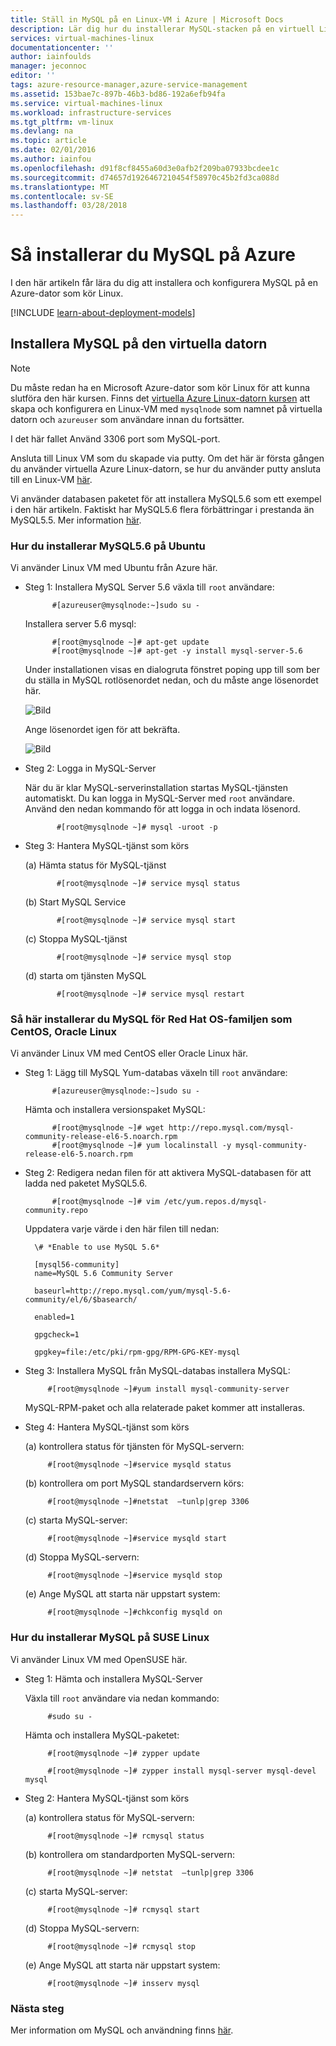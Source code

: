 ```yaml
---
title: Ställ in MySQL på en Linux-VM i Azure | Microsoft Docs
description: Lär dig hur du installerar MySQL-stacken på en virtuell Linux-dator (Ubuntu eller RedHat familjen OS) i Azure
services: virtual-machines-linux
documentationcenter: ''
author: iainfoulds
manager: jeconnoc
editor: ''
tags: azure-resource-manager,azure-service-management
ms.assetid: 153bae7c-897b-46b3-bd86-192a6efb94fa
ms.service: virtual-machines-linux
ms.workload: infrastructure-services
ms.tgt_pltfrm: vm-linux
ms.devlang: na
ms.topic: article
ms.date: 02/01/2016
ms.author: iainfou
ms.openlocfilehash: d91f8cf8455a60d3e0afb2f209ba07933bcdee1c
ms.sourcegitcommit: d74657d1926467210454f58970c45b2fd3ca088d
ms.translationtype: MT
ms.contentlocale: sv-SE
ms.lasthandoff: 03/28/2018
---
```

# <a name="how-to-install-mysql-on-azure"></a>Så installerar du MySQL på Azure
I den här artikeln får lära du dig att installera och konfigurera MySQL på en Azure-dator som kör Linux.

[!INCLUDE [learn-about-deployment-models](../../../includes/learn-about-deployment-models-both-include.md)]

## <a name="install-mysql-on-your-virtual-machine"></a>Installera MySQL på den virtuella datorn
> [!NOTE]
> Du måste redan ha en Microsoft Azure-dator som kör Linux för att kunna slutföra den här kursen. Finns det [virtuella Azure Linux-datorn kursen](quick-create-cli.md?toc=%2fazure%2fvirtual-machines%2flinux%2ftoc.json) att skapa och konfigurera en Linux-VM med `mysqlnode` som namnet på virtuella datorn och `azureuser` som användare innan du fortsätter.
> 
> 

I det här fallet Använd 3306 port som MySQL-port.  

Ansluta till Linux VM som du skapade via putty. Om det här är första gången du använder virtuella Azure Linux-datorn, se hur du använder putty ansluta till en Linux-VM [här](mac-create-ssh-keys.md?toc=%2fazure%2fvirtual-machines%2flinux%2ftoc.json).

Vi använder databasen paketet för att installera MySQL5.6 som ett exempel i den här artikeln. Faktiskt har MySQL5.6 flera förbättringar i prestanda än MySQL5.5.  Mer information [här](http://www.mysqlperformanceblog.com/2013/02/18/is-mysql-5-6-slower-than-mysql-5-5/).

### <a name="how-to-install-mysql56-on-ubuntu"></a>Hur du installerar MySQL5.6 på Ubuntu
Vi använder Linux VM med Ubuntu från Azure här.

* Steg 1: Installera MySQL Server 5.6 växla till `root` användare:
  
            #[azureuser@mysqlnode:~]sudo su -
  
    Installera server 5.6 mysql:
  
            #[root@mysqlnode ~]# apt-get update
            #[root@mysqlnode ~]# apt-get -y install mysql-server-5.6
  
    Under installationen visas en dialogruta fönstret poping upp till som ber du ställa in MySQL rotlösenordet nedan, och du måste ange lösenordet här.
  
    ![Bild](./media/mysql-install/virtual-machines-linux-install-mysql-p1.png)

    Ange lösenordet igen för att bekräfta.

    ![Bild](./media/mysql-install/virtual-machines-linux-install-mysql-p2.png)

* Steg 2: Logga in MySQL-Server
  
    När du är klar MySQL-serverinstallation startas MySQL-tjänsten automatiskt. Du kan logga in MySQL-Server med `root` användare.
    Använd den nedan kommando för att logga in och indata lösenord.
  
             #[root@mysqlnode ~]# mysql -uroot -p
* Steg 3: Hantera MySQL-tjänst som körs
  
    (a) Hämta status för MySQL-tjänst
  
             #[root@mysqlnode ~]# service mysql status
  
    (b) Start MySQL Service
  
             #[root@mysqlnode ~]# service mysql start
  
    (c) Stoppa MySQL-tjänst
  
             #[root@mysqlnode ~]# service mysql stop
  
    (d) starta om tjänsten MySQL
  
             #[root@mysqlnode ~]# service mysql restart

### <a name="how-to-install-mysql-on-red-hat-os-family-like-centos-oracle-linux"></a>Så här installerar du MySQL för Red Hat OS-familjen som CentOS, Oracle Linux
Vi använder Linux VM med CentOS eller Oracle Linux här.

* Steg 1: Lägg till MySQL Yum-databas växeln till `root` användare:
  
            #[azureuser@mysqlnode:~]sudo su -
  
    Hämta och installera versionspaket MySQL:
  
            #[root@mysqlnode ~]# wget http://repo.mysql.com/mysql-community-release-el6-5.noarch.rpm
            #[root@mysqlnode ~]# yum localinstall -y mysql-community-release-el6-5.noarch.rpm
* Steg 2: Redigera nedan filen för att aktivera MySQL-databasen för att ladda ned paketet MySQL5.6.
  
            #[root@mysqlnode ~]# vim /etc/yum.repos.d/mysql-community.repo
  
    Uppdatera varje värde i den här filen till nedan:
  
        \# *Enable to use MySQL 5.6*
  
        [mysql56-community]
        name=MySQL 5.6 Community Server
  
        baseurl=http://repo.mysql.com/yum/mysql-5.6-community/el/6/$basearch/
  
        enabled=1
  
        gpgcheck=1
  
        gpgkey=file:/etc/pki/rpm-gpg/RPM-GPG-KEY-mysql
* Steg 3: Installera MySQL från MySQL-databas installera MySQL:
  
           #[root@mysqlnode ~]#yum install mysql-community-server
  
    MySQL-RPM-paket och alla relaterade paket kommer att installeras.
* Steg 4: Hantera MySQL-tjänst som körs
  
    (a) kontrollera status för tjänsten för MySQL-servern:
  
           #[root@mysqlnode ~]#service mysqld status
  
    (b) kontrollera om port MySQL standardservern körs:
  
           #[root@mysqlnode ~]#netstat  –tunlp|grep 3306

    (c) starta MySQL-server:

           #[root@mysqlnode ~]#service mysqld start

    (d) Stoppa MySQL-servern:

           #[root@mysqlnode ~]#service mysqld stop

    (e) Ange MySQL att starta när uppstart system:

           #[root@mysqlnode ~]#chkconfig mysqld on


### <a name="how-to-install-mysql-on-suse-linux"></a>Hur du installerar MySQL på SUSE Linux
Vi använder Linux VM med OpenSUSE här.

* Steg 1: Hämta och installera MySQL-Server
  
    Växla till `root` användare via nedan kommando:  
  
           #sudo su -
  
    Hämta och installera MySQL-paketet:
  
           #[root@mysqlnode ~]# zypper update
  
           #[root@mysqlnode ~]# zypper install mysql-server mysql-devel mysql
* Steg 2: Hantera MySQL-tjänst som körs
  
    (a) kontrollera status för MySQL-servern:
  
           #[root@mysqlnode ~]# rcmysql status
  
    (b) kontrollera om standardporten MySQL-servern:
  
           #[root@mysqlnode ~]# netstat  –tunlp|grep 3306

    (c) starta MySQL-server:

           #[root@mysqlnode ~]# rcmysql start

    (d) Stoppa MySQL-servern:

           #[root@mysqlnode ~]# rcmysql stop

    (e) Ange MySQL att starta när uppstart system:

           #[root@mysqlnode ~]# insserv mysql

### <a name="next-step"></a>Nästa steg
Mer information om MySQL och användning finns [här](https://www.mysql.com/).

